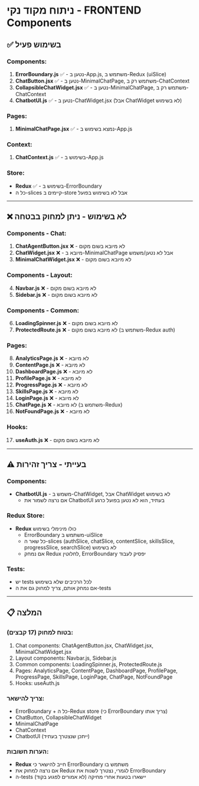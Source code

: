 # ניתוח מקוד נקי - FRONTEND Components

## ✅ בשימוש פעיל

### Components:
1. **ErrorBoundary.js** ✅ - נטען ב-App.js, משתמש ב-Redux (uiSlice)
2. **ChatButton.jsx** ✅ - נטען ב-MinimalChatPage, משתמש רק ב-ChatContext
3. **CollapsibleChatWidget.jsx** ✅ - נטען ב-MinimalChatPage, משתמש רק ב-ChatContext
4. **ChatbotUI.js** ✅ - נטען ב-ChatWidget.jsx (אבל ChatWidget לא בשימוש)

### Pages:
1. **MinimalChatPage.jsx** ✅ - נמצא בשימוש ב-App.js

### Context:
1. **ChatContext.js** ✅ - בשימוש ב-App.js

### Store:
- **Redux** ✅ - בשימוש ב-ErrorBoundary
- כל ה-slices קיימים ב-store אבל לא בשימוש בפועל

---

## ❌ לא בשימוש - ניתן למחוק בבטחה

### Components - Chat:
1. **ChatAgentButton.jsx** ❌ - לא מיובא בשום מקום
2. **ChatWidget.jsx** ❌ - מיובא ב-MinimalChatPage אבל לא נטען/משמש
3. **MinimalChatWidget.jsx** ❌ - לא מיובא בשום מקום

### Components - Layout:
4. **Navbar.js** ❌ - לא מיובא בשום מקום
5. **Sidebar.js** ❌ - לא מיובא בשום מקום

### Components - Common:
6. **LoadingSpinner.js** ❌ - לא מיובא בשום מקום
7. **ProtectedRoute.js** ❌ - לא מיובא בשום מקום (משתמש ב-Redux auth)

### Pages:
8. **AnalyticsPage.js** ❌ - לא מיובא
9. **ContentPage.js** ❌ - לא מיובא
10. **DashboardPage.js** ❌ - לא מיובא
11. **ProfilePage.js** ❌ - לא מיובא
12. **ProgressPage.js** ❌ - לא מיובא
13. **SkillsPage.js** ❌ - לא מיובא
14. **LoginPage.js** ❌ - לא מיובא
15. **ChatPage.js** ❌ - לא מיובא (משתמש ב-Redux)
16. **NotFoundPage.js** ❌ - לא מיובא

### Hooks:
17. **useAuth.js** ❌ - לא מיובא בשום מקום

---

## ⚠️ בעייתי - צריך זהירות

### Components:
- **ChatbotUI.js** - משמש ב-ChatWidget, אבל ChatWidget לא בשימוש
  - אם נרצה לשמור את ChatbotUI בעתיד, הוא לא נטען בפועל כרגע

### Redux Store:
- **Redux** כולו מינימלי בשימוש
  - ErrorBoundary משתמש ב-uiSlice
  - כל שאר ה-slices (authSlice, chatSlice, contentSlice, skillsSlice, progressSlice, searchSlice) לא בשימוש
  - אם נמחק Redux לחלוטין, ErrorBoundary יפסיק לעבוד

### Tests:
- יש tests לכל הרכיבים שלא בשימוש
- אם נמחק אותם, צריך למחוק גם את ה-tests

---

## 📋 המלצה

### בטוח למחוק (17 קבצים):
1. Chat components: ChatAgentButton.jsx, ChatWidget.jsx, MinimalChatWidget.jsx
2. Layout components: Navbar.js, Sidebar.js
3. Common components: LoadingSpinner.js, ProtectedRoute.js  
4. Pages: AnalyticsPage, ContentPage, DashboardPage, ProfilePage, ProgressPage, SkillsPage, LoginPage, ChatPage, NotFoundPage
5. Hooks: useAuth.js

### צריך להישאר:
- ErrorBoundary + כל ה-Redux store (כי ErrorBoundary צריך אותו)
- ChatButton, CollapsibleChatWidget
- MinimalChatPage
- ChatContext
- ChatbotUI (ייתכן שנצטרך בעתיד)

### הערות חשובות:
- **Redux** חייב להישאר כי ErrorBoundary משתמש בו
- אם נרצה למחוק את Redux לגמרי, נצטרך לשנות את ErrorBoundary
- ה-tests יישארו בטעות אחרי מחיקה (לא אמורים לפגוע בקוד)

